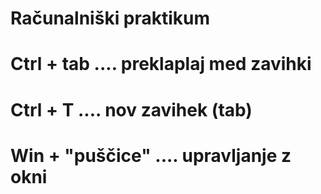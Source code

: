 # Računalniški praktikum
# Ctrl + tab .... preklaplaj med zavihki
# Ctrl + T .... nov zavihek (tab)
# Win + "puščice" .... upravljanje z okni
